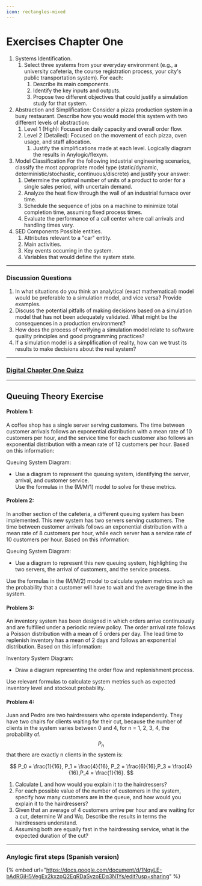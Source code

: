 ```yaml
---
icon: rectangles-mixed
---
```


# Exercises Chapter One

1. Systems Identification.&#x20;
   1. Select three systems from your everyday environment (e.g., a university cafeteria, the course registration process, your city's public transportation system). For each:&#x20;
      1. Describe its main components.&#x20;
      2. Identify the key inputs and outputs.&#x20;
      3. Propose two different objectives that could justify a simulation study for that system.
2. Abstraction and Simplification: Consider a pizza production system in a busy restaurant. Describe how you would model this system with two different levels of abstraction:&#x20;
   1. Level 1 (High): Focused on daily capacity and overall order flow.&#x20;
   2. Level 2 (Detailed): Focused on the movement of each pizza, oven usage, and staff allocation.&#x20;
      1. Justify the simplifications made at each level. Logically diagram the results in Anylogic/flexym.
3. Model Classification For the following industrial engineering scenarios, classify the most appropriate model type (static/dynamic, deterministic/stochastic, continuous/discrete) and justify your answer:&#x20;
   1. Determine the optimal number of units of a product to order for a single sales period, with uncertain demand.&#x20;
   2. Analyze the heat flow through the wall of an industrial furnace over time.&#x20;
   3. Schedule the sequence of jobs on a machine to minimize total completion time, assuming fixed process times.&#x20;
   4. Evaluate the performance of a call center where call arrivals and handling times vary.
4. SED Components Possible entities.&#x20;
   1. Attributes relevant to a "car" entity.&#x20;
   2. Main activities.&#x20;
   3. Key events occurring in the system.&#x20;
   4. Variables that would define the system state.

***

### Discussion Questions

1. In what situations do you think an analytical (exact mathematical) model would be preferable to a simulation model, and vice versa? Provide examples.
2. Discuss the potential pitfalls of making decisions based on a simulation model that has not been adequately validated. What might be the consequences in a production environment?
3. How does the process of verifying a simulation model relate to software quality principles and good programming practices?
4. If a simulation model is a simplification of reality, how can we trust its results to make decisions about the real system?

***

### [Digital Chapter One Quizz](https://forms.office.com/r/TgMZHF6w0C)

***

## Queuing Theory Exercise

#### **Problem 1:**

A coffee shop has a single server serving customers. The time between customer arrivals follows an exponential distribution with a mean rate of 10 customers per hour, and the service time for each customer also follows an exponential distribution with a mean rate of 12 customers per hour. Based on this information:

Queuing System Diagram:

* Use a diagram to represent the queuing system, identifying the server, arrival, and customer service.\
  Use the formulas in the (M/M/1) model to solve for these metrics.

#### **Problem 2:**

In another section of the cafeteria, a different queuing system has been implemented. This new system has two servers serving customers. The time between customer arrivals follows an exponential distribution with a mean rate of 8 customers per hour, while each server has a service rate of 10 customers per hour. Based on this information:

Queuing System Diagram:

* Use a diagram to represent this new queuing system, highlighting the two servers, the arrival of customers, and the service process.

Use the formulas in the (M/M/2) model to calculate system metrics such as the probability that a customer will have to wait and the average time in the system.

#### **Problem 3:**

An inventory system has been designed in which orders arrive continuously and are fulfilled under a periodic review policy. The order arrival rate follows a Poisson distribution with a mean of 5 orders per day. The lead time to replenish inventory has a mean of 2 days and follows an exponential distribution. Based on this information:

Inventory System Diagram:

* Draw a diagram representing the order flow and replenishment process.

Use relevant formulas to calculate system metrics such as expected inventory level and stockout probability.

#### Problem 4:

Juan and Pedro are two hairdressers who operate independently. They have two chairs for clients waiting for their cut, because the number of clients in the system varies between 0 and 4, for n = 1, 2, 3, 4, the probability of. $$P_n$$ that there are exactly n clients in the system is:

$$
P_0 = \frac{1}{16}, P_1 = \frac{4}{16}, P_2 = \frac{6}{16},P_3 = \frac{4}{16},P_4 = \frac{1}{16}.
$$

1. Calculate L and how would you explain it to the hairdressers?
2. For each possible value of the number of customers in the system, specify how many customers are in the queue, and how would you explain it to the hairdressers?
3. Given that an average of 4 customers arrive per hour and are waiting for a cut, determine W and Wq. Describe the results in terms the hairdressers understand.
4. Assuming both are equally fast in the hairdressing service, what is the expected duration of the cut?

***

### Anylogic first steps (Spanish version)

{% embed url="https://docs.google.com/document/d/1NqyLE-bAdRGjH5VegEx2kxzpQ2EqRDaSvzoEDq3N1Ys/edit?usp=sharing" %}
